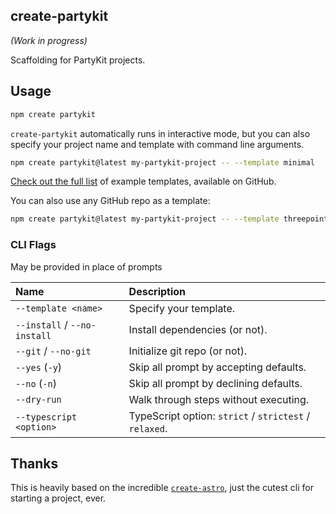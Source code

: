 ## create-partykit

_(Work in progress)_

Scaffolding for PartyKit projects.

## Usage

```bash
npm create partykit
```

`create-partykit` automatically runs in interactive mode, but you can also specify your project name and template with command line arguments.

```bash
npm create partykit@latest my-partykit-project -- --template minimal
```

[Check out the full list](#) of example templates, available on GitHub.

You can also use any GitHub repo as a template:

```bash
npm create partykit@latest my-partykit-project -- --template threepointone/tiptap-supabase-partykit
```

### CLI Flags

May be provided in place of prompts

| Name                         | Description                                            |
| :--------------------------- | :----------------------------------------------------- |
| `--template <name>`          | Specify your template.                                 |
| `--install` / `--no-install` | Install dependencies (or not).                         |
| `--git` / `--no-git`         | Initialize git repo (or not).                          |
| `--yes` (`-y`)               | Skip all prompt by accepting defaults.                 |
| `--no` (`-n`)                | Skip all prompt by declining defaults.                 |
| `--dry-run`                  | Walk through steps without executing.                  |
| `--typescript <option>`      | TypeScript option: `strict` / `strictest` / `relaxed`. |

## Thanks

This is heavily based on the incredible [`create-astro`](https://www.npmjs.com/package/create-astro), just the cutest cli for starting a project, ever.
